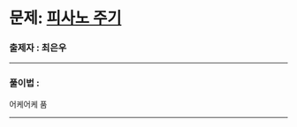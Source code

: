 # 문제: [피사노 주기][link]

[link]: https://www.acmicpc.net/problem/9471

### 출제자 : 최은우

---
### 풀이법 : 

어케어케 품

---